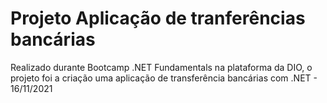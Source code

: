 # Projeto Aplicação de tranferências bancárias
 Realizado durante Bootcamp .NET Fundamentals na plataforma da DIO, o projeto foi a criação uma aplicação de transferência bancárias com .NET - 16/11/2021
